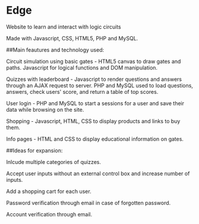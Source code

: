 # Edge
Website to learn and interact with logic circuits

Made with Javascript, CSS, HTML5, PHP and MySQL.

##Main feautures and technology used:

Circuit simulation using basic gates - HTML5 canvas to draw gates and paths. Javascript for logical functions and DOM manipulation.

Quizzes with leaderboard - Javascript to render questions and answers through an AJAX request to server. PHP and MySQL used to load questions, answers, check users' score, and return a table of top scores.

User login - PHP and MySQL to start a sessions for a user and save their data while browsing on the site.

Shopping - Javascript, HTML, CSS to display products and links to buy them.

Info pages - HTML and CSS to display educational information on gates.

##Ideas for expansion:

Inlcude multiple categories of quizzes.

Accept user inputs without an external control box and increase number of inputs.

Add a shopping cart for each user.

Password verification through email in case of forgotten password.

Account verification through email.
